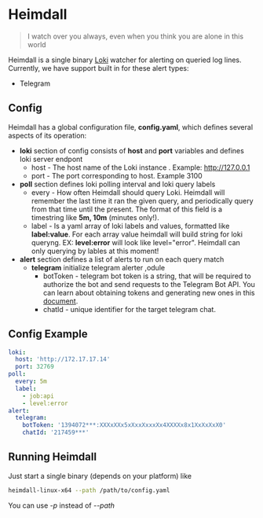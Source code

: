 # Heimdall

> I watch over you always, even when you think you are alone in this world

Heimdall is a single binary [Loki](https://github.com/grafana/loki) watcher for alerting on queried log lines.
Currently, we have support built in for these alert types:

- Telegram

## Config

Heimdall has a global configuration file, **config.yaml**, which defines several aspects of its operation:

- **loki** section of config consists of **host** and **port** variables and defines loki server endpont
  - host - The host name of the Loki instance . Example: http://127.0.0.1
  - port -  The port corresponding to host. Example 3100
- **poll** section defines loki polling interval and loki query labels
  - every - How often Heimdall should query Loki. Heimdall will remember the last time it ran the given query, and periodically query from that time until the present. The format of this field is a timestring like **5m, 10m** (minutes only!).
  - label - Is a yaml array of loki labels and values, formatted like **label:value**. For each array value heimdall will build string for loki queryng. EX: **level:error** will look like level="error". Heimdall can only querying by lables at this moment!
- **alert** section defines a list of alerts to run on each query match
  - **telegram** initialize telegram alerter ,odule
    - botToken - telegram bot token is a string, that will be required to authorize the bot and send requests to the Telegram Bot API. You can learn about obtaining tokens and generating new ones in this [document](https://core.telegram.org/bots#botfather).
    - chatId - unique identifier for the target telegram chat.

## Config Example

```yaml
loki: 
  host: 'http://172.17.17.14'
  port: 32769
poll:
  every: 5m
  label:
    - job:api
    - level:error
alert:
  telegram:
    botToken: '1394072***:XXXxXXx5xXxxXxxxXx4XXXXx8x1XxXxXxX0'
    chatId: '217459***'
```

## Running Heimdall

Just start a single binary (depends on your platform) like

```bash
heimdall-linux-x64 --path /path/to/config.yaml
```

You can use *-p* instead of *\-\-path*
